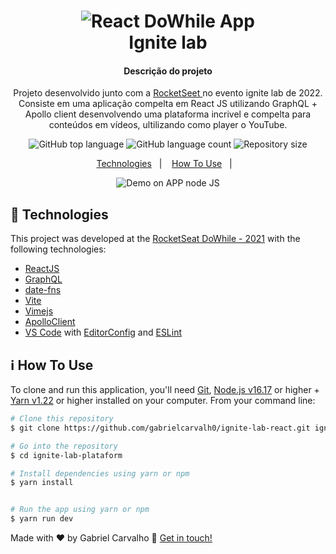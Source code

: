 <h1 align="center">
    <img alt="React DoWhile App" src="https://res.cloudinary.com/dydwaeqqy/image/upload/v1667357144/logo_gol11i.svg" />
    <br>
    Ignite lab 
</h1>

<h4 align="center">
 Descrição do projeto
</h4>
<p  align="center">
 Projeto desenvolvido junto com a <a href="https://rocketseat.com.br/"> RocketSeet </a> no evento ignite lab de 2022. 
Consiste em uma aplicação compelta em React JS utilizando GraphQL + Apollo client desenvolvendo uma plataforma incrivel e compelta para conteúdos em vídeos, ultilizando como player o YouTube.   

</p>

<p align="center">
  <img alt="GitHub top language" src="https://img.shields.io/github/languages/top/lukemorales/rocketshoes-react-native.svg">

  <img alt="GitHub language count" src="https://img.shields.io/github/languages/count/lukemorales/rocketshoes-react-native.svg">


  <img alt="Repository size" src="https://img.shields.io/github/repo-size/gabrielcarvalh0/nlwheatapp?logo=Repository%20size">


</p>

<p align="center">
  <a href="#rocket-technologies">Technologies</a>&nbsp;&nbsp;&nbsp;|&nbsp;&nbsp;&nbsp;
  <a href="#information_source-how-to-use">How To Use</a>&nbsp;&nbsp;&nbsp;|&nbsp;&nbsp;&nbsp;
</p>

<p align="center">


  <img alt="Demo on APP node JS" src="https://res.cloudinary.com/dydwaeqqy/image/upload/v1667357160/img-ignite-lab-plataform_lnxtwk.png">
</p>

## :rocket: Technologies

This project was developed at the [RocketSeat DoWhile - 2021](https://rocketseat.com.br/bootcamp) with the following technologies:

- [ReactJS](https://reactjs.org/)
- [GraphQL](https://graphql.org/)
- [date-fns](https://date-fns.org/)
- [Vite](https://vitejs.dev/)
- [Vimejs](https://vimejs.com/)
- [ApolloClient](https://www.apollographql.com/docs/react/)
- [VS Code][vc] with [EditorConfig][vceditconfig] and [ESLint][vceslint]

## :information_source: How To Use

To clone and run this application, you'll need [Git](https://git-scm.com), [Node.js v16.17][nodejs] or higher + [Yarn v1.22][yarn] or higher installed on your computer. From your command line:

```bash
# Clone this repository
$ git clone https://github.com/gabrielcarvalh0/ignite-lab-react.git ignite-lab-plataform

# Go into the repository
$ cd ignite-lab-plataform

# Install dependencies using yarn or npm 
$ yarn install


# Run the app using yarn or npm
$ yarn run dev


```


Made with ♥ by Gabriel Carvalho :wave: [Get in touch!](https://www.linkedin.com/in/gabriel-carvalho-3867001a5/)

[nodejs]: https://nodejs.org/
[yarn]: https://yarnpkg.com/
[vc]: https://code.visualstudio.com/
[vceditconfig]: https://marketplace.visualstudio.com/items?itemName=EditorConfig.EditorConfig
[vceslint]: https://marketplace.visualstudio.com/items?itemName=dbaeumer.vscode-eslint
